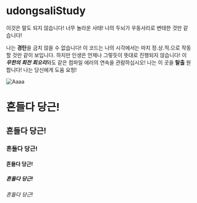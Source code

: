 # udongsaliStudy
이것은 말도 되지 않습니다! 너무 놀라운 사태! 나의 두뇌가 우동사리로 변태한 것만 같습니다!

나는 **경탄**을 금치 않을 수 없습니다! 이 코드는 나의 시각에서는 마치 정.상.적.으로 작동 할 것만 같이 보입니다.
하지만 인생은 언제나 그렇듯이 뜻대로 진행되지 않습니다! 이 ***무한의 회전 회오리***와도 같은 컴파일 에러의 연속을 관람하십시오!
나는 이 곳을 **탈출** 원합니다! 나는 당신에게 도움 요청!



![Aaaa](http://www.fanphobia.net/uploads/fun/1487248601.gif)

# 흔들다 당근!
## 흔들다 당근!
### 흔들다 당근!
#### 흔들다 당근!
##### 흔들다 당근!
###### 흔들다 당근!

